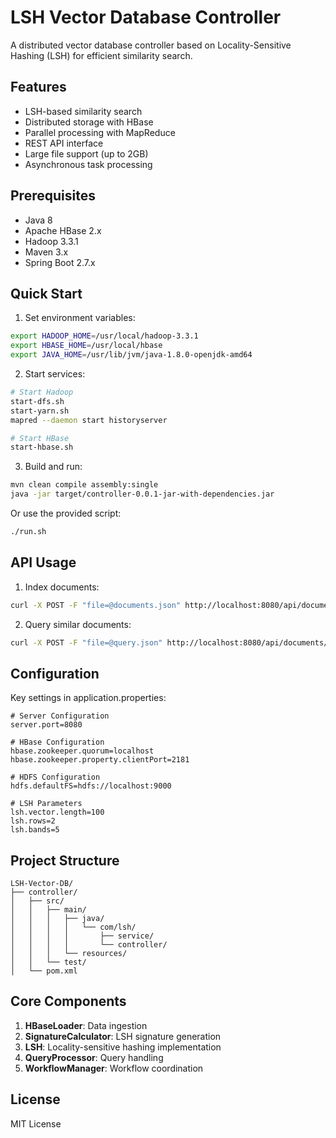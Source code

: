 # LSH Vector Database Controller

A distributed vector database controller based on Locality-Sensitive Hashing (LSH) for efficient similarity search.

## Features

- LSH-based similarity search
- Distributed storage with HBase
- Parallel processing with MapReduce
- REST API interface
- Large file support (up to 2GB)
- Asynchronous task processing

## Prerequisites

- Java 8
- Apache HBase 2.x
- Hadoop 3.3.1
- Maven 3.x
- Spring Boot 2.7.x

## Quick Start

1. Set environment variables:
```bash
export HADOOP_HOME=/usr/local/hadoop-3.3.1
export HBASE_HOME=/usr/local/hbase
export JAVA_HOME=/usr/lib/jvm/java-1.8.0-openjdk-amd64
```

2. Start services:
```bash
# Start Hadoop
start-dfs.sh
start-yarn.sh
mapred --daemon start historyserver

# Start HBase
start-hbase.sh
```

3. Build and run:
```bash
mvn clean compile assembly:single
java -jar target/controller-0.0.1-jar-with-dependencies.jar
```

Or use the provided script:
```bash
./run.sh
```

## API Usage

1. Index documents:
```bash
curl -X POST -F "file=@documents.json" http://localhost:8080/api/documents/index
```

2. Query similar documents:
```bash
curl -X POST -F "file=@query.json" http://localhost:8080/api/documents/query
```

## Configuration

Key settings in application.properties:
```properties
# Server Configuration
server.port=8080

# HBase Configuration
hbase.zookeeper.quorum=localhost
hbase.zookeeper.property.clientPort=2181

# HDFS Configuration
hdfs.defaultFS=hdfs://localhost:9000

# LSH Parameters
lsh.vector.length=100
lsh.rows=2
lsh.bands=5
```

## Project Structure

```
LSH-Vector-DB/
├── controller/
│   ├── src/
│   │   ├── main/
│   │   │   ├── java/
│   │   │   │   └── com/lsh/
│   │   │   │       ├── service/
│   │   │   │       └── controller/
│   │   │   └── resources/
│   │   └── test/
│   └── pom.xml
```

## Core Components

1. **HBaseLoader**: Data ingestion
2. **SignatureCalculator**: LSH signature generation
3. **LSH**: Locality-sensitive hashing implementation
4. **QueryProcessor**: Query handling
5. **WorkflowManager**: Workflow coordination

## License

MIT License
